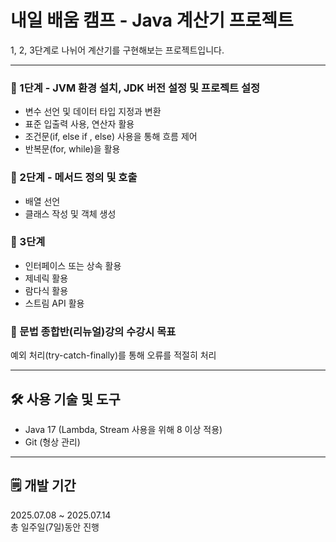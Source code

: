 
# 내일 배움 캠프 - Java 계산기 프로젝트

1, 2, 3단계로 나뉘어 계산기를 구현해보는 프로젝트입니다.

- - -  

### :pushpin: 1단계 - JVM 환경 설치, JDK 버전 설정 및 프로젝트 설정
- 변수 선언 및 데이터 타입 지정과 변환
- 표준 입출력 사용, 연산자 활용
- 조건문(if, else if , else) 사용을 통해 흐름 제어
- 반복문(for, while)을 활용

### :pushpin: 2단계 - 메서드 정의 및 호출
- 배열 선언
- 클래스 작성 및 객체 생성

### :pushpin: 3단계
- 인터페이스 또는 상속 활용
- 제네릭 활용
- 람다식 활용
- 스트림 API 활용

### :pushpin: 문법 종합반(리뉴얼)강의 수강시 목표
예외 처리(try-catch-finally)를 통해 오류를 적절히 처리

* * *  

## :hammer_and_wrench: 사용 기술 및 도구
- Java 17 (Lambda, Stream 사용을 위해 8 이상 적용)
- Git (형상 관리)

* * *  

## :spiral_notepad: 개발 기간
2025.07.08 ~ 2025.07.14     
총 일주일(7일)동안 진행